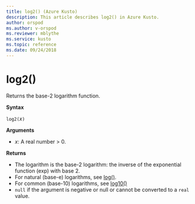 ```yaml
---
title: log2() (Azure Kusto)
description: This article describes log2() in Azure Kusto.
author: orspod
ms.author: v-orspod
ms.reviewer: mblythe
ms.service: kusto
ms.topic: reference
ms.date: 09/24/2018
---
```

# log2()

Returns the base-2 logarithm function.  

**Syntax**

`log2(`*x*`)`

**Arguments**

* *x*: A real number > 0.

**Returns**

* The logarithm is the base-2 logarithm: the inverse of the exponential function (exp) with base 2.
* For natural (base-e) logarithms, see [log()](log-function.md).
* For common (base-10) logarithms, see [log10()](log10-function.md)
* `null` if the argument is negative or null or cannot be converted to a `real` value. 